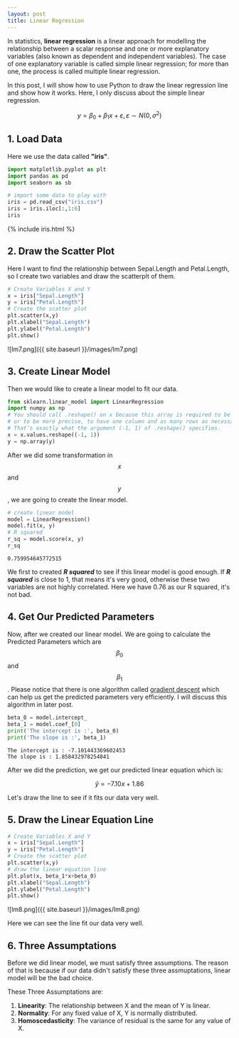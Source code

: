 ```yaml
---
layout: post
title: Linear Regression
---
```



In statistics, **linear regression** is a linear approach for modelling the relationship between a scalar response and one or more explanatory variables (also known as dependent and independent variables). The case of one explanatory variable is called simple linear regression; for more than one, the process is called multiple linear regression.

In this post, I will show how to use Python to draw the linear regression line and show how it works. Here, I only discuss about the simple linear regression.

$$y = \beta_{0} + \beta_1 x + \varepsilon, \varepsilon \sim N(0, \sigma^2)$$

## 1. Load Data

Here we use the data called **"iris"**.
```python
import matplotlib.pyplot as plt
import pandas as pd
import seaborn as sb

# import some data to play with
iris = pd.read_csv("iris.csv")
iris = iris.iloc[:,1:6]
iris
```
{% include iris.html %}

## 2. Draw the Scatter Plot

Here I want to find the relationship between Sepal.Length and Petal.Length, so I create two variables and draw the scatterplt of them.

```python
# Create Variables X and Y
x = iris["Sepal.Length"]
y = iris["Petal.Length"]
# Create the scatter plot
plt.scatter(x,y)
plt.xlabel("Sepal.Length")
plt.ylabel("Petal.Length")
plt.show()
```
![lm7.png]({{ site.baseurl }}/images/lm7.png)


## 3. Create Linear Model

Then we would like to create a linear model to fit our data.

```python
from sklearn.linear_model import LinearRegression
import numpy as np
# You should call .reshape() on x because this array is required to be two-dimensional, 
# or to be more precise, to have one column and as many rows as necessary. 
# That’s exactly what the argument (-1, 1) of .reshape() specifies.
x = x.values.reshape((-1, 1))
y = np.array(y)
```

After we did some transformation in $$x$$ and $$y$$, we are going to create the linear model.
```python
# create linear model
model = LinearRegression()
model.fit(x, y)
# R squared
r_sq = model.score(x, y)
r_sq
```
```
0.759954645772515
```

We first to created ***R squared*** to see if this linear model is good enough. If ***R squared*** is close to 1, that means it's very good, otherwise these two variables are not highly correlated. Here we have 0.76 as our R squared, it's not bad.


## 4. Get Our Predicted Parameters

Now, after we created our linear model. We are going to calculate the Predicted Parameters which are $$\beta_0$$ and $$\beta_1$$. Please notice that there is one algorithm called [gradient descent](https://en.wikipedia.org/wiki/Gradient_descent) which can help us get the predicted parameters very efficiently. I will discuss this algorithm in later post.

```python
beta_0 = model.intercept_
beta_1 = model.coef_[0]
print('The intercept is :', beta_0)
print('The slope is :', beta_1)
```
```
The intercept is : -7.101443369602453
The slope is : 1.858432978254841
```

After we did the prediction, we get our predicted linear equation which is:

$$\hat{y} = -7.10 x + 1.86$$

Let's draw the line to see if it fits our data very well.


## 5. Draw the Linear Equation Line

```python
# Create Variables X and Y
x = iris["Sepal.Length"]
y = iris["Petal.Length"]
# Create the scatter plot
plt.scatter(x,y)
# draw the linear equation line
plt.plot(x, beta_1*x+beta_0)
plt.xlabel("Sepal.Length")
plt.ylabel("Petal.Length")
plt.show()
```
![lm8.png]({{ site.baseurl }}/images/lm8.png)

Here we can see the line fit our data very well.


## 6. Three Assumptations

Before we did linear model, we must satisfy three assumptions. The reason of that is because if our data didn't satisfy these three assmuptations, linear model will be the bad choice.

These Three Assumptations are:

1. **Linearity**: The relationship between X and the mean of Y is linear.
2. **Normality**: For any fixed value of X, Y is normally distributed.
3. **Homoscedasticity**: The variance of residual is the same for any value of X.